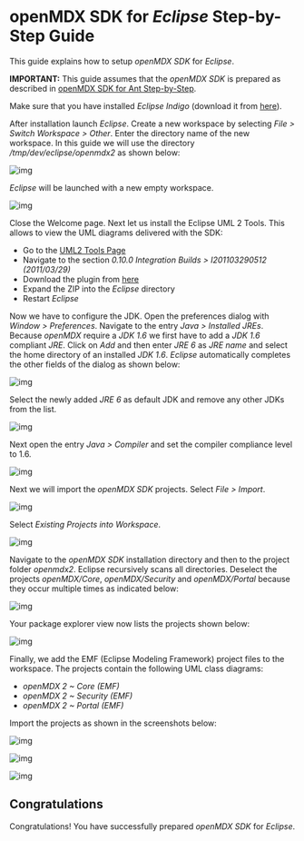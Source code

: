 # openMDX SDK for _Eclipse_ Step-by-Step Guide #

This guide explains how to setup _openMDX SDK_ for _Eclipse_.

__IMPORTANT:__ This guide assumes that the _openMDX SDK_ is prepared as described in [openMDX SDK for Ant Step-by-Step](./StepByStepAnt.md).

Make sure that you have installed _Eclipse Indigo_ (download it from [here](http://www.eclipse.org/downloads/packages/release/indigo/sr2/)).

After installation launch _Eclipse_. Create a new workspace by selecting _File > Switch Workspace > Other_. Enter the directory name of the new workspace. In this guide we will use the directory _/tmp/dev/eclipse/openmdx2_ as shown below:

![img](files/StepByStepEclipse/StepByStepEclipse.pic010.png)

_Eclipse_ will be launched with a new empty workspace.

![img](files/StepByStepEclipse/StepByStepEclipse.pic020.png)

Close the Welcome page. Next let us install the Eclipse UML 2 Tools. This allows to view the UML diagrams delivered with the SDK:

* Go to the [UML2 Tools Page](http://www.eclipse.org/modeling/mdt/downloads/?project=uml2tools) 
* Navigate to the section _0.10.0 Integration Builds > I201103290512 (2011/03/29)_ 
* Download the plugin from [here](http://www.eclipse.org/downloads/download.php?file=/modeling/mdt/uml2tools/downloads/drops/0.10.0/I201103290512/mdt-uml2tools-Update-incubation-I201103290512.zip)
* Expand the ZIP into the _Eclipse_ directory
* Restart _Eclipse_

Now we have to configure the JDK. Open the preferences dialog with _Window > Preferences_. Navigate to the entry _Java > Installed JREs_. Because _openMDX_ require a _JDK 1.6_ we first have to add a _JDK 1.6_ compliant _JRE_. Click on _Add_ and then enter _JRE 6_ as _JRE name_ and select the home directory of an installed _JDK 1.6_. _Eclipse_ automatically completes the other fields of the dialog as shown below:

![img](files/StepByStepEclipse/StepByStepEclipse.pic030.png)

Select the newly added _JRE 6_ as default JDK and remove any other JDKs from the list.

![img](files/StepByStepEclipse/StepByStepEclipse.pic040.png)

Next open the entry _Java > Compiler_ and set the compiler compliance level to 1.6.

![img](files/StepByStepEclipse/StepByStepEclipse.pic045.png)

Next we will import the _openMDX SDK_ projects. Select _File > Import_.

![img](files/StepByStepEclipse/StepByStepEclipse.pic050.png)

Select _Existing Projects into Workspace_.

![img](files/StepByStepEclipse/StepByStepEclipse.pic060.png)

Navigate to the _openMDX SDK_ installation directory and then to the project folder _openmdx2_. Eclipse recursively scans all directories. Deselect the projects _openMDX/Core_, _openMDX/Security_ and _openMDX/Portal_ because they occur multiple times as indicated below:

![img](files/StepByStepEclipse/StepByStepEclipse.pic080.png)

Your package explorer view now lists the projects shown below:

![img](files/StepByStepEclipse/StepByStepEclipse.pic090.png)

Finally, we add the EMF (Eclipse Modeling Framework) project files to the workspace. The projects contain the following UML class diagrams:

* _openMDX 2 ~ Core (EMF)_
* _openMDX 2 ~ Security (EMF)_  
* _openMDX 2 ~ Portal (EMF)_
 
Import the projects as shown in the screenshots below:

![img](files/StepByStepEclipse/StepByStepEclipse.pic121.png)

![img](files/StepByStepEclipse/StepByStepEclipse.pic122.png)

![img](files/StepByStepEclipse/StepByStepEclipse.pic123.png)

## Congratulations ##
Congratulations! You have successfully prepared _openMDX SDK_ for _Eclipse_.